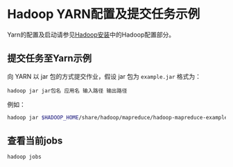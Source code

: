 # Hadoop YARN配置及提交任务示例

Yarn的配置及启动请参见[Hadoop安装](./setup.html)中的Hadoop配置部分。

## 提交任务至Yarn示例

向 YARN 以 jar 包的方式提交作业，假设 jar 包为 `example.jar` 格式为：

```
hadoop jar jar包名 应用名 输入路径 输出路径
```

例如：

```bash
hadoop jar $HADOOP_HOME/share/hadoop/mapreduce/hadoop-mapreduce-examples-2.9.2.jar wc
```

## 查看当前jobs

```bash
hadoop jobs
```

